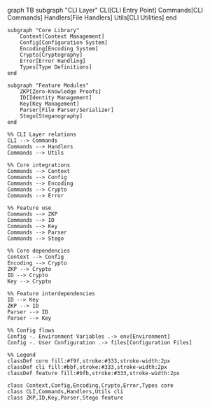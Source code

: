 graph TB
    subgraph "CLI Layer"
        CLI[CLI Entry Point]
        Commands[CLI Commands]
        Handlers[File Handlers]
        Utils[CLI Utilities]
    end
    
    subgraph "Core Library"
        Context[Context Management]
        Config[Configuration System]
        Encoding[Encoding System]
        Crypto[Cryptography]
        Error[Error Handling]
        Types[Type Definitions]
    end
    
    subgraph "Feature Modules"
        ZKP[Zero-Knowledge Proofs]
        ID[Identity Management]
        Key[Key Management]
        Parser[File Parser/Serializer]
        Stego[Steganography]
    end
    
    %% CLI Layer relations
    CLI --> Commands
    Commands --> Handlers
    Commands --> Utils
    
    %% Core integrations
    Commands --> Context
    Commands --> Config
    Commands --> Encoding
    Commands --> Crypto
    Commands --> Error
    
    %% Feature use
    Commands --> ZKP
    Commands --> ID
    Commands --> Key
    Commands --> Parser
    Commands --> Stego
    
    %% Core dependencies
    Context --> Config
    Encoding --> Crypto
    ZKP --> Crypto
    ID --> Crypto
    Key --> Crypto
    
    %% Feature interdependencies
    ID --> Key
    ZKP --> ID
    Parser --> ID
    Parser --> Key
    
    %% Config flows
    Config -. Environment Variables .-> env[Environment]
    Config -. User Configuration .-> files[Configuration Files]
    
    %% Legend
    classDef core fill:#f9f,stroke:#333,stroke-width:2px
    classDef cli fill:#bbf,stroke:#333,stroke-width:2px
    classDef feature fill:#bfb,stroke:#333,stroke-width:2px
    
    class Context,Config,Encoding,Crypto,Error,Types core
    class CLI,Commands,Handlers,Utils cli
    class ZKP,ID,Key,Parser,Stego feature